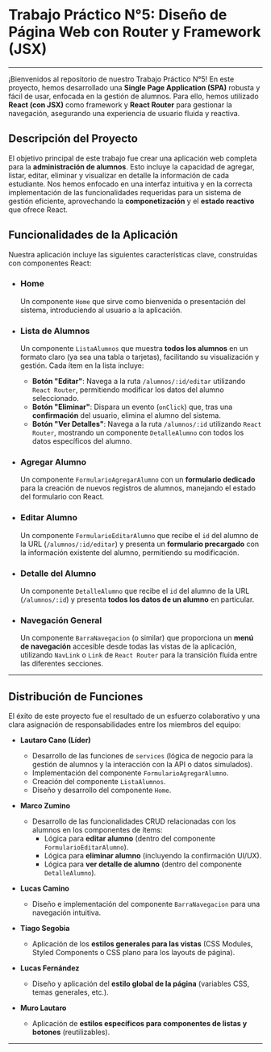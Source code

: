 # Trabajo Práctico N°5: Diseño de Página Web con Router y Framework (JSX)

---

¡Bienvenidos al repositorio de nuestro Trabajo Práctico N°5! En este proyecto, hemos desarrollado una **Single Page Application (SPA)** robusta y fácil de usar, enfocada en la gestión de alumnos. Para ello, hemos utilizado **React (con JSX)** como framework y **React Router** para gestionar la navegación, asegurando una experiencia de usuario fluida y reactiva.

## Descripción del Proyecto

El objetivo principal de este trabajo fue crear una aplicación web completa para la **administración de alumnos**. Esto incluye la capacidad de agregar, listar, editar, eliminar y visualizar en detalle la información de cada estudiante. Nos hemos enfocado en una interfaz intuitiva y en la correcta implementación de las funcionalidades requeridas para un sistema de gestión eficiente, aprovechando la **componetización** y el **estado reactivo** que ofrece React.

## Funcionalidades de la Aplicación

Nuestra aplicación incluye las siguientes características clave, construidas con componentes React:

- ### Home

  Un componente `Home` que sirve como bienvenida o presentación del sistema, introduciendo al usuario a la aplicación.

- ### Lista de Alumnos

  Un componente `ListaAlumnos` que muestra **todos los alumnos** en un formato claro (ya sea una tabla o tarjetas), facilitando su visualización y gestión. Cada ítem en la lista incluye:

  - **Botón "Editar"**: Navega a la ruta `/alumnos/:id/editar` utilizando `React Router`, permitiendo modificar los datos del alumno seleccionado.
  - **Botón "Eliminar"**: Dispara un evento (`onClick`) que, tras una **confirmación** del usuario, elimina el alumno del sistema.
  - **Botón "Ver Detalles"**: Navega a la ruta `/alumnos/:id` utilizando `React Router`, mostrando un componente `DetalleAlumno` con todos los datos específicos del alumno.

- ### Agregar Alumno

  Un componente `FormularioAgregarAlumno` con un **formulario dedicado** para la creación de nuevos registros de alumnos, manejando el estado del formulario con React.

- ### Editar Alumno

  Un componente `FormularioEditarAlumno` que recibe el `id` del alumno de la URL (`/alumnos/:id/editar`) y presenta un **formulario precargado** con la información existente del alumno, permitiendo su modificación.

- ### Detalle del Alumno

  Un componente `DetalleAlumno` que recibe el `id` del alumno de la URL (`/alumnos/:id`) y presenta **todos los datos de un alumno** en particular.

- ### Navegación General
  Un componente `BarraNavegacion` (o similar) que proporciona un **menú de navegación** accesible desde todas las vistas de la aplicación, utilizando `NavLink` o `Link` de `React Router` para la transición fluida entre las diferentes secciones.

---

## Distribución de Funciones

El éxito de este proyecto fue el resultado de un esfuerzo colaborativo y una clara asignación de responsabilidades entre los miembros del equipo:

- **Lautaro Cano (Líder)**

  - Desarrollo de las funciones de `services` (lógica de negocio para la gestión de alumnos y la interacción con la API o datos simulados).
  - Implementación del componente `FormularioAgregarAlumno`.
  - Creación del componente `ListaAlumnos`.
  - Diseño y desarrollo del componente `Home`.

- **Marco Zumino**

  - Desarrollo de las funcionalidades CRUD relacionadas con los alumnos en los componentes de ítems:
    - Lógica para **editar alumno** (dentro del componente `FormularioEditarAlumno`).
    - Lógica para **eliminar alumno** (incluyendo la confirmación UI/UX).
    - Lógica para **ver detalle de alumno** (dentro del componente `DetalleAlumno`).

- **Lucas Camino**

  - Diseño e implementación del componente `BarraNavegacion` para una navegación intuitiva.

- **Tiago Segobia**

  - Aplicación de los **estilos generales para las vistas** (CSS Modules, Styled Components o CSS plano para los layouts de página).

- **Lucas Fernández**

  - Diseño y aplicación del **estilo global de la página** (variables CSS, temas generales, etc.).

- **Muro Lautaro**
  - Aplicación de **estilos específicos para componentes de listas y botones** (reutilizables).

---
